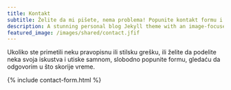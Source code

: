 ```yaml
---
title: Kontakt
subtitle: Želite da mi pišete, nema problema! Popunite kontakt formu i očekujte odgovor.
description: A stunning personal blog Jekyll theme with an image-focused design.
featured_image: /images/shared/contact.jfif
---
```


Ukoliko ste primetili neku pravopisnu ili stilsku grešku, ili želite da podelite neka svoja
iskustva i utiske samnom, slobodno popunite formu, gledaću da odgovorim u što skorije vreme.

{% include contact-form.html %}
